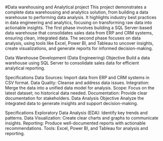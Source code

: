 #Data warehousing and Analytical project
This project demonstrates a complete data warehousing and analytics solution, from building a data warehouse to performing data analysis. It highlights industry best practices in data engineering and analytics, focusing on transforming raw data into actionable insights. The first phase involves building a SQL Server-based data warehouse that consolidates sales data from ERP and CRM systems, ensuring clean, integrated data. The second phase focuses on data analysis, using tools like Excel, Power BI, and Tableau to uncover insights, create visualizations, and generate reports for informed decision-making.

Data Warehouse Development (Data Engineering)
Objective
Build a data warehouse using SQL Server to consolidate sales data for efficient analytical reporting.

Specifications
Data Sources: Import data from ERP and CRM systems in CSV format.
Data Quality: Cleanse and address data issues.
Integration: Merge the data into a unified data model for analysis.
Scope: Focus on the latest dataset; no historical data needed.
Documentation: Provide clear documentation for stakeholders.
Data Analysis
Objective
Analyze the integrated data to generate insights and support decision-making.

Specifications
Exploratory Data Analysis (EDA): Identify key trends and patterns.
Data Visualization: Create clear charts and graphs to communicate insights.
Reporting: Produce well-documented reports with actionable recommendations.
Tools: Excel, Power BI, and Tableau for analysis and reporting.
